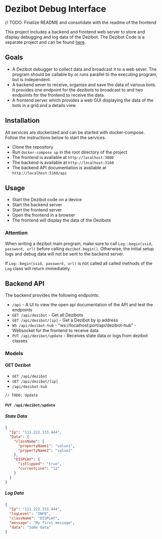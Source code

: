 # Dezibot Debug Interface

// TODO: Finalize README and consolidate with the readme of the frontend

This project includes a backend and frontend web server to store and display debugging and log data of the Dezibot.
The Dezibot Code is a separate project and can be found [here](https://github.com/CurvesHub/dezibot).

## Goals

- A Dezibot debugger to collect data and broadcast it to a web sever. The program should be callable by or runs 
  parallel to the executing program, but is independent.
- A backend sever to receive, organise and save the data of various bots. It provides one endpoint for the dezibots 
  to broadcast to and two endpoints for the frontend to receive the data.
- A frontend server which provides a web GUI displaying the data of the bots in a grid and a details view.

## Installation

All services are dockerized and can be started with docker-compose. Follow the instructions below to start the services.

- Clone the repository
- Run `docker-compose up` in the root directory of the project
- The frontend is available at `http://localhost:3000`
- The backend is available at `http://localhost:5160`
- The backend API documentation is available at `http://localhost:5160/api`

## Usage

- Start the Dezibot code on a device
- Start the backend server
- Start the frontend server
- Open the frontend in a browser
- The frontend will display the data of the Dezibots

### Attention

When writing a dezibot main program, make sure to call `Log::begin(ssid, password, url)` before calling 
`dezibot.begin()`. Otherwise, the initial setup logs and debug data will not be sent to the backend server.

If `Log::begin(ssid, password, url)` is not called all called methods of the `Log` class will return immediately.

## Backend API

The backend provides the following endpoints:

- `/api` - A UI to view the open api documentation of the API and test the endpoints
- `GET /api/dezibot` - Get all Dezibots
- `GET /api/dezibot/[ip]` - Get a Dezibot by ip address
- `WS /api/dezibot-hub` - "ws://localhost:port/api/dezibot-hub" - Websocket for the frontend to receive data
- `PUT /api/dezibot/update` - Receives state data or logs from dezibot classes

### Models

#### GET Dezibot 

- `GET /api/dezibot`
- `GET /api/dezibot/[ip]`
- `/api/dezibot-hub`

```json5
// TODO: Update
```

#### `PUT /api/dezibot/update`

##### State Data

```json
{
  "Ip": "111.222.333.444",
  "Data": {
    "className": {
      "propertyName1": "value1",
      "propertyName2": "value2"
    },
    "DISPLAY": {
      "isFlipped": "true",
      "currentLine": "12"
    }
  }
}
```

##### Log Data

```json
{
  "Ip": "111.222.333.444",
  "logLevel": "INFO",
  "className": "DISPLAY",
  "message": "My first message",
  "data": "Some data"
}
```